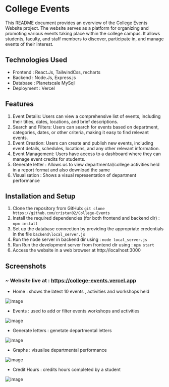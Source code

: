 # College Events
This README document provides an overview of the College Events Website project. The website serves as a platform for organizing and promoting various events taking place within the college campus. It allows students, faculty, and staff members to discover, participate in, and manage events of their interest.

## Technologies Used 
  - Frontend : React.Js, TailwindCss, recharts
  - Backend : Node.Js, Express.js
  - Database :  Planetscale MySql
  - Deployment : Vercel

## Features
  1) Event Details: Users can view a comprehensive list of events, including their titles, dates, locations, and brief descriptions.
  2) Search and Filters: Users can search for events based on department, categories, dates, or other criteria, making it easy to find relevant events.
  3) Event Creation: Users can create and publish new events, including event details, schedules, locations, and any other relevant information.
  4) Event Management: Users have access to a dashboard where they can manage event credits for students.
  5) Generate letter : Allows us to view departmental/college activities held in a report format and also download the same
  6) Visualisation : Shows a visual representation of department performance 

## Installation and Setup
  1) Clone the repository from GitHub:  `git clone https://github.com/cristan02/College-Events`
  3) Install the required dependencies (for both frontend and backend dir) : `npm install`
  4) Set up the database connection by providing the appropriate credentials in the file `backend\local_server.js`
  5) Run the node server in backend dir using : `node local_server.js`
  6) Run Run the development server from frontend dir using : `npm start`
  7) Access the website in a web browser at http://localhost:3000

## Screenshots
### ~ Website live at : https://college-events.vercel.app

- Home : shows the latest 10 events , activities and workshops held

![image](https://github.com/cristan02/College-Events/assets/94105472/2fe51456-0475-48bd-97d9-16dfeb1f0a32)

- Events : used to add or filter events workshops and activities

![image](https://github.com/cristan02/College-Events/assets/94105472/f5da8ba3-f9b2-4b70-92cb-a57463963a9a)

- Generate letters : genetate departmental letters

![image](https://github.com/cristan02/College-Events/assets/94105472/f5baefff-040a-4e70-b7b2-b373f2a8db92)

- Graphs : visualise departmental performance

![image](https://github.com/cristan02/College-Events/assets/94105472/31ed788a-a9c5-4643-989d-e8926f0924a2)

- Credit Hours : credits hours completed by a student
  
![image](https://github.com/cristan02/College-Events/assets/94105472/76593541-ee1d-4f46-9e64-b858a9a0d023)
